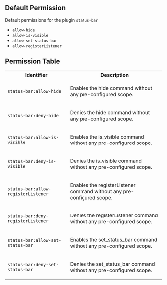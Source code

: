 ## Default Permission

Default permissions for the plugin `status-bar`

- `allow-hide`
- `allow-is-visible`
- `allow-set-status-bar`
- `allow-registerListener`

## Permission Table

<table>
<tr>
<th>Identifier</th>
<th>Description</th>
</tr>


<tr>
<td>

`status-bar:allow-hide`

</td>
<td>

Enables the hide command without any pre-configured scope.

</td>
</tr>

<tr>
<td>

`status-bar:deny-hide`

</td>
<td>

Denies the hide command without any pre-configured scope.

</td>
</tr>

<tr>
<td>

`status-bar:allow-is-visible`

</td>
<td>

Enables the is_visible command without any pre-configured scope.

</td>
</tr>

<tr>
<td>

`status-bar:deny-is-visible`

</td>
<td>

Denies the is_visible command without any pre-configured scope.

</td>
</tr>

<tr>
<td>

`status-bar:allow-registerListener`

</td>
<td>

Enables the registerListener command without any pre-configured scope.

</td>
</tr>

<tr>
<td>

`status-bar:deny-registerListener`

</td>
<td>

Denies the registerListener command without any pre-configured scope.

</td>
</tr>

<tr>
<td>

`status-bar:allow-set-status-bar`

</td>
<td>

Enables the set_status_bar command without any pre-configured scope.

</td>
</tr>

<tr>
<td>

`status-bar:deny-set-status-bar`

</td>
<td>

Denies the set_status_bar command without any pre-configured scope.

</td>
</tr>
</table>
